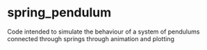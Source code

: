 # spring_pendulum

Code intended to simulate the behaviour of a system of 
pendulums connected through springs through animation and plotting
